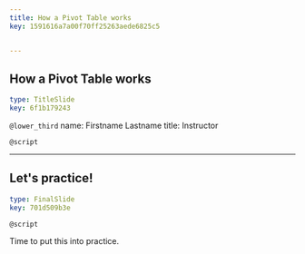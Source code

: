 ```yaml
---
title: How a Pivot Table works
key: 1591616a7a00f70ff25263aede6825c5


---
```

## How a Pivot Table works

```yaml
type: TitleSlide
key: 6f1b179243
```

`@lower_third`
name: Firstname Lastname
title: Instructor

`@script`



---
## Let's practice!

```yaml
type: FinalSlide
key: 701d509b3e
```

`@script`

Time to put this into practice.

